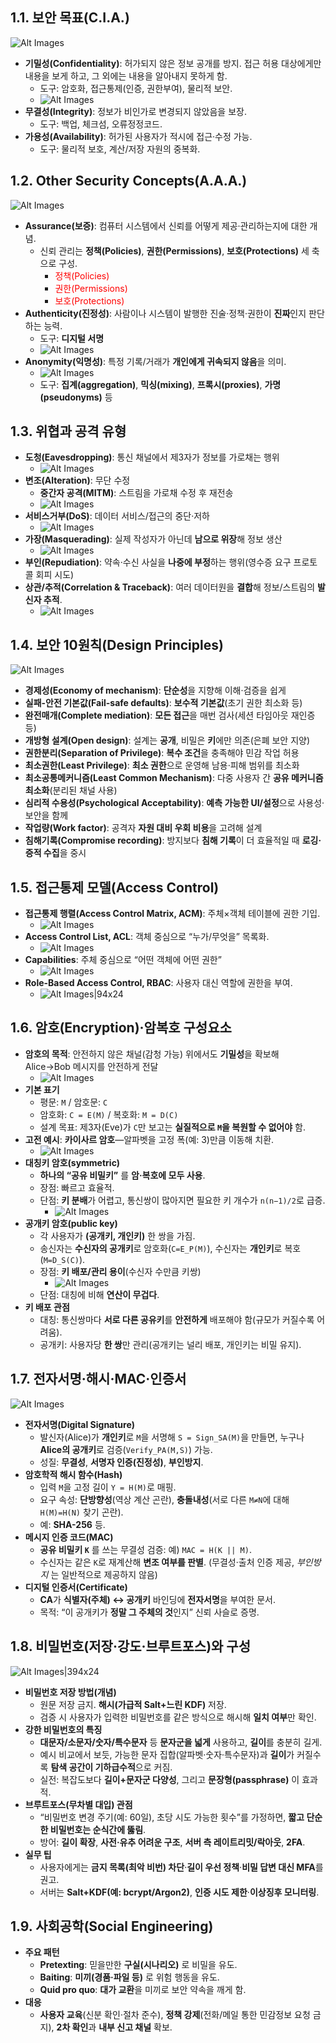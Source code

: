 ## 1.1. 보안 목표(C.I.A.)

![Alt Images](https://cdn.jsdelivr.net/gh/aliquis-facio/aliquis-facio.github.io@main/_image/2025-10-20-17-20-40.jpg?raw=true)

- **기밀성(Confidentiality)**: 허가되지 않은 정보 공개를 방지. 접근 허용 대상에게만 내용을 보게 하고, 그 외에는 내용을 알아내지 못하게 함.
	- 도구: 암호화, 접근통제(인증, 권한부여), 물리적 보안.
	- ![Alt Images](https://cdn.jsdelivr.net/gh/aliquis-facio/aliquis-facio.github.io@main/_image/2025-10-20-17-22-03.jpg?raw=true)
- **무결성(Integrity)**: 정보가 비인가로 변경되지 않았음을 보장.
	- 도구: 백업, 체크섬, 오류정정코드.
- **가용성(Availability)**: 허가된 사용자가 적시에 접근·수정 가능.
	- 도구: 물리적 보호, 계산/저장 자원의 중복화.

## 1.2. Other Security Concepts(A.A.A.)

![Alt Images](https://cdn.jsdelivr.net/gh/aliquis-facio/aliquis-facio.github.io@main/_image/2025-10-20-17-22-19.jpg?raw=true)

- **Assurance(보증)**: 컴퓨터 시스템에서 신뢰를 어떻게 제공·관리하는지에 대한 개념.
	- 신뢰 관리는 **정책(Policies)**, **권한(Permissions)**, **보호(Protections)** 세 축으로 구성.
		- <font color="#ff0000">정책(Policies)</font>
		- <font color="#ff0000">권한(Permissions)</font>
		- <font color="#ff0000">보호(Protections)</font>
- **Authenticity(진정성)**: 사람이나 시스템이 발행한 진술·정책·권한이 **진짜**인지 판단하는 능력.
	- 도구: **디지털 서명**
	- ![Alt Images](https://cdn.jsdelivr.net/gh/aliquis-facio/aliquis-facio.github.io@main/_image/2025-10-20-17-22-50.jpg?raw=true)
- **Anonymity(익명성)**: 특정 기록/거래가 **개인에게 귀속되지 않음**을 의미.
	- ![Alt Images](https://cdn.jsdelivr.net/gh/aliquis-facio/aliquis-facio.github.io@main/_image/2025-10-20-17-23-01.jpg?raw=true)
	- 도구: **집계(aggregation)**, **믹싱(mixing)**, **프록시(proxies)**, **가명(pseudonyms)** 등

## 1.3. 위협과 공격 유형

- **도청(Eavesdropping)**: 통신 채널에서 제3자가 정보를 가로채는 행위
	- ![Alt Images](https://cdn.jsdelivr.net/gh/aliquis-facio/aliquis-facio.github.io@main/_image/2025-10-20-17-23-15.jpg?raw=true)
- **변조(Alteration)**: 무단 수정
	- **중간자 공격(MITM)**: 스트림을 가로채 수정 후 재전송
	- ![Alt Images](https://cdn.jsdelivr.net/gh/aliquis-facio/aliquis-facio.github.io@main/_image/2025-10-20-17-23-32.jpg?raw=true)
- **서비스거부(DoS)**: 데이터 서비스/접근의 중단·저하
	- ![Alt Images](https://cdn.jsdelivr.net/gh/aliquis-facio/aliquis-facio.github.io@main/_image/2025-10-20-17-23-57.jpg?raw=true)
- **가장(Masquerading)**: 실제 작성자가 아닌데 **남으로 위장**해 정보 생산
	- ![Alt Images](https://cdn.jsdelivr.net/gh/aliquis-facio/aliquis-facio.github.io@main/_image/2025-10-20-17-24-08.jpg?raw=true)
- **부인(Repudiation)**: 약속·수신 사실을 **나중에 부정**하는 행위(영수증 요구 프로토콜 회피 시도)
- **상관/추적(Correlation & Traceback)**: 여러 데이터원을 **결합**해 정보/스트림의 **발신자 추적**.
	- ![Alt Images](https://cdn.jsdelivr.net/gh/aliquis-facio/aliquis-facio.github.io@main/_image/2025-10-20-17-24-26.jpg?raw=true)

## 1.4. 보안 10원칙(Design Principles)

![Alt Images](https://cdn.jsdelivr.net/gh/aliquis-facio/aliquis-facio.github.io@main/_image/2025-10-20-17-24-35.jpg?raw=true)

- **경제성(Economy of mechanism)**: **단순성**을 지향해 이해·검증을 쉽게
- **실패-안전 기본값(Fail-safe defaults)**: **보수적 기본값**(초기 권한 최소화 등)
- **완전매개(Complete mediation)**: **모든 접근**을 매번 검사(세션 타임아웃 재인증 등)
- **개방형 설계(Open design)**: 설계는 **공개**, 비밀은 **키**에만 의존(은폐 보안 지양)
- **권한분리(Separation of Privilege)**: **복수 조건**을 충족해야 민감 작업 허용
- **최소권한(Least Privilege)**: **최소 권한**으로 운영해 남용·피해 범위를 최소화
- **최소공통메커니즘(Least Common Mechanism)**: 다중 사용자 간 **공유 메커니즘 최소화**(분리된 채널 사용)
- **심리적 수용성(Psychological Acceptability)**: **예측 가능한 UI/설정**으로 사용성·보안을 함께
- **작업량(Work factor)**: 공격자 **자원 대비 우회 비용**을 고려해 설계
- **침해기록(Compromise recording)**: 방지보다 **침해 기록**이 더 효율적일 때 **로깅·증적 수집**을 중시

## 1.5. 접근통제 모델(Access Control)

- **접근통제 행렬(Access Control Matrix, ACM)**: 주체×객체 테이블에 권한 기입.
	- ![Alt Images](https://cdn.jsdelivr.net/gh/aliquis-facio/aliquis-facio.github.io@main/_image/2025-10-20-17-24-59.jpg?raw=true)
- **Access Control List, ACL**: 객체 중심으로 “누가/무엇을” 목록화.
	- ![Alt Images](https://cdn.jsdelivr.net/gh/aliquis-facio/aliquis-facio.github.io@main/_image/2025-10-20-17-25-03.jpg?raw=true)
- **Capabilities**: 주체 중심으로 “어떤 객체에 어떤 권한”
	- ![Alt Images](https://cdn.jsdelivr.net/gh/aliquis-facio/aliquis-facio.github.io@main/_image/2025-10-20-17-25-11.jpg?raw=true)
- **Role-Based Access Control, RBAC**: 사용자 대신 역할에 권한을 부여.
	- ![Alt Images|94x24](https://cdn.jsdelivr.net/gh/aliquis-facio/aliquis-facio.github.io@main/_image/2025-10-20-17-25-18.jpg?raw=true)

## 1.6. 암호(Encryption)·암복호 구성요소

- **암호의 목적**: 안전하지 않은 채널(감청 가능) 위에서도 **기밀성**을 확보해 Alice→Bob 메시지를 안전하게 전달
	- ![Alt Images](https://cdn.jsdelivr.net/gh/aliquis-facio/aliquis-facio.github.io@main/_image/2025-10-20-17-25-32.jpg?raw=true)
- **기본 표기**
    - 평문: `M` / 암호문: `C`
    - 암호화: `C = E(M)` / 복호화: `M = D(C)`
    - 설계 목표: 제3자(Eve)가 `C`만 보고는 **실질적으로 `M`을 복원할 수 없어야** 함.
- **고전 예시**: **카이사르 암호**—알파벳을 고정 폭(예: 3)만큼 이동해 치환.
	- ![Alt Images](https://cdn.jsdelivr.net/gh/aliquis-facio/aliquis-facio.github.io@main/_image/2025-10-20-17-25-39.jpg?raw=true)
- **대칭키 암호(symmetric)**
    - **하나의 “공유 비밀키”** 를 **암·복호에 모두 사용**.
    - 장점: 빠르고 효율적.
    - 단점: **키 분배**가 어렵고, 통신쌍이 많아지면 필요한 키 개수가 `n(n−1)/2`로 급증.
	    - ![Alt Images](https://cdn.jsdelivr.net/gh/aliquis-facio/aliquis-facio.github.io@main/_image/2025-10-20-17-25-46.jpg?raw=true)
- **공개키 암호(public key)**
    - 각 사용자가 **(공개키, 개인키)** 한 쌍을 가짐.
    - 송신자는 **수신자의 공개키**로 암호화(`C=E_P(M)`), 수신자는 **개인키**로 복호(`M=D_S(C)`).
    - 장점: **키 배포/관리 용이**(수신자 수만큼 키쌍)
	    - ![Alt Images](https://cdn.jsdelivr.net/gh/aliquis-facio/aliquis-facio.github.io@main/_image/2025-10-20-17-25-55.jpg?raw=true)
    - 단점: 대칭에 비해 **연산이 무겁다**.
- **키 배포 관점**
    - 대칭: 통신쌍마다 **서로 다른 공유키**를 **안전하게** 배포해야 함(규모가 커질수록 어려움).
    - 공개키: 사용자당 **한 쌍**만 관리(공개키는 널리 배포, 개인키는 비밀 유지).

## 1.7. 전자서명·해시·MAC·인증서

![Alt Images](https://cdn.jsdelivr.net/gh/aliquis-facio/aliquis-facio.github.io@main/_image/2025-10-20-17-26-34.jpg?raw=true)

- **전자서명(Digital Signature)**
    - 발신자(Alice)가 **개인키**로 `M`을 서명해 `S = Sign_SA(M)`을 만들면, 누구나 **Alice의 공개키**로 검증(`Verify_PA(M,S)`) 가능.
    - 성질: **무결성**, **서명자 인증(진정성)**, **부인방지**.
- **암호학적 해시 함수(Hash)**
    - 입력 `M`을 고정 길이 `Y = H(M)`로 매핑.
    - 요구 속성: **단방향성**(역상 계산 곤란), **충돌내성**(서로 다른 `M≠N`에 대해 `H(M)=H(N)` 찾기 곤란).
    - 예: **SHA-256** 등.
- **메시지 인증 코드(MAC)**
    - **공유 비밀키 `K`** 를 쓰는 무결성 검증: 예) `MAC = H(K || M)`.
    - 수신자는 같은 `K`로 재계산해 **변조 여부를 판별**. (무결성·출처 인증 제공, _부인방지_ 는 일반적으로 제공하지 않음)
- **디지털 인증서(Certificate)**
    - **CA**가 **식별자(주체) ↔ 공개키** 바인딩에 **전자서명**을 부여한 문서.
    - 목적: “이 공개키가 **정말 그 주체의 것**인지” 신뢰 사슬로 증명.

## 1.8. 비밀번호(저장·강도·브루트포스)와 구성

![Alt Images|394x24](https://cdn.jsdelivr.net/gh/aliquis-facio/aliquis-facio.github.io@main/_image/2025-10-20-17-26-46.jpg?raw=true)

- **비밀번호 저장 방법(개념)**
    - 원문 저장 금지. **해시(가급적 Salt+느린 KDF)** 저장.
    - 검증 시 사용자가 입력한 비밀번호를 같은 방식으로 해시해 **일치 여부**만 확인.
- **강한 비밀번호의 특징**
    - **대문자/소문자/숫자/특수문자** 등 **문자군을 넓게** 사용하고, **길이**를 충분히 길게.
    - 예시 비교에서 보듯, 가능한 문자 집합(알파벳·숫자·특수문자)과 **길이**가 커질수록 **탐색 공간이 기하급수적**으로 커짐.
    - 실전: 복잡도보다 **길이+문자군 다양성**, 그리고 **문장형(passphrase)** 이 효과적.
- **브루트포스(무차별 대입) 관점**
    - “비밀번호 변경 주기(예: 60일), 초당 시도 가능한 횟수”를 가정하면, **짧고 단순한 비밀번호는 순식간에 뚫림**.
    - 방어: **길이 확장**, **사전·유추 어려운 구조**, **서버 측 레이트리밋/락아웃**, **2FA**.
- **실무 팁**
    - 사용자에게는 **금지 목록(최악 비번) 차단**·**길이 우선 정책**·**비밀 답변 대신 MFA**를 권고.
    - 서버는 **Salt+KDF(예: bcrypt/Argon2)**, **인증 시도 제한**·**이상징후 모니터링**.

## 1.9. 사회공학(Social Engineering)

- **주요 패턴**
    - **Pretexting**: 믿을만한 **구실(시나리오)** 로 비밀을 유도.
    - **Baiting**: **미끼(경품·파일 등)** 로 위험 행동을 유도.
    - **Quid pro quo**: **대가 교환**을 미끼로 보안 약속을 깨게 함.
- **대응**
    - **사용자 교육**(신분 확인·절차 준수), **정책 강제**(전화/메일 통한 민감정보 요청 금지), **2차 확인**과 **내부 신고 채널** 확보.